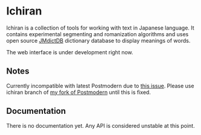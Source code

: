 # Ichiran

Ichiran is a collection of tools for working with text in Japanese language. It contains experimental segmenting and romanization algorithms and uses open source [JMdictDB](http://edrdg.org/~smg/) dictionary database to display meanings of words.

The web interface is under development right now.

## Notes

Currently incompatible with latest Postmodern due to [this issue](https://github.com/marijnh/Postmodern/issues/70). Please use ichiran branch of [my fork of Postmodern](https://github.com/tshatrov/Postmodern/tree/ichiran) until this is fixed. 

## Documentation

There is no documentation yet. Any API is considered unstable at this point.
